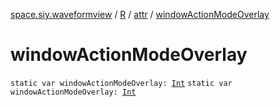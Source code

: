 [space.siy.waveformview](../../index.md) / [R](../index.md) / [attr](index.md) / [windowActionModeOverlay](./window-action-mode-overlay.md)

# windowActionModeOverlay

`static var windowActionModeOverlay: `[`Int`](https://kotlinlang.org/api/latest/jvm/stdlib/kotlin/-int/index.html)
`static var windowActionModeOverlay: `[`Int`](https://kotlinlang.org/api/latest/jvm/stdlib/kotlin/-int/index.html)